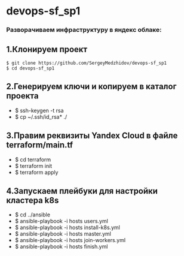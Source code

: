 # devops-sf_sp1
### Разворачиваем инфраструктуру в яндекс облаке: ###
1.Клонируем проект
------------------
````
$ git clone https://github.com/SergeyMedzhidov/devops-sf_sp1
$ cd devops-sf_sp1
````
2.Генерируем ключи и копируем в каталог проекта
-----------------------------------------------
- $ ssh-keygen -t rsa
- $ cp ~/.ssh/id_rsa* ./

3.Правим реквизиты Yandex Cloud в файле terraform/main.tf
---------------------------------------------------------
- $ cd terraform 
- $ terraform init 
- $ terraform apply

4.Запускаем плейбуки для настройки кластера k8s
-----------------------------------------------
- $ cd ../ansible 
- $ ansible-playbook -i hosts users.yml 
- $ ansible-playbook -i hosts install-k8s.yml 
- $ ansible-playbook -i hosts master.yml 
- $ ansible-playbook -i hosts join-workers.yml 
- $ ansible-playbook -i hosts finish.yml 
